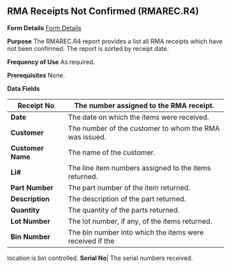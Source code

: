 ## RMA Receipts Not Confirmed (RMAREC.R4)
<PageHeader />

**Form Details**
[Form Details](../RMAREC-R4-1/README.md)

**Purpose**
The RMAREC.R4 report provides a list all RMA receipts which have not been
confirmed. The report is sorted by receipt date.

**Frequency of Use**
As required.

**Prerequisites**
None.

**Data Fields**

| **Receipt No**    | The number assigned to the RMA receipt.                  |
| ----------------- | -------------------------------------------------------- |
| **Date**          | The date on which the items were received.               |
| **Customer**      | The number of the customer to whom the RMA was issued.   |
| **Customer Name** | The name of the customer.                                |
| **Li#**           | The line item numbers assigned to the items returned.    |
| **Part Number**   | The part number of the item returned.                    |
| **Description**   | The description of the part returned.                    |
| **Quantity**      | The quantity of the parts returned.                      |
| **Lot Number**    | The lot number, if any, of the items returned.           |
| **Bin Number**    | The bin number into which the items were received if the |
location is bin controlled.
**Serial No**|  The serial numbers received.

<badge text= "Version 8.10.57 " vertical="middle" />

<PageFooter />
